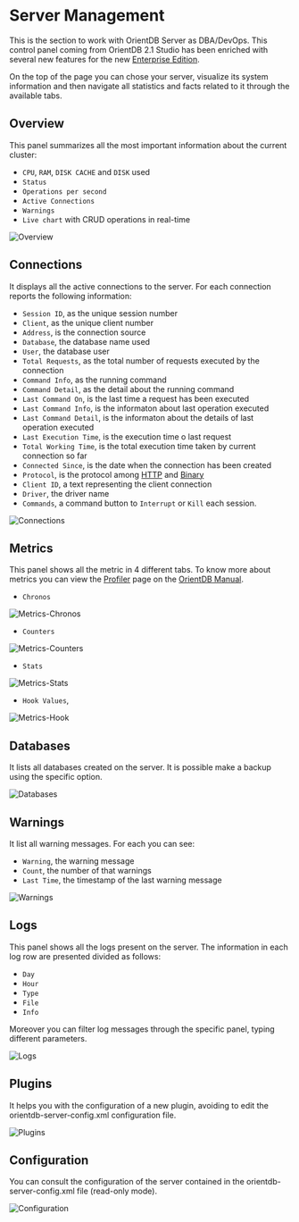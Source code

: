 # Server Management
This is the section to work with OrientDB Server as DBA/DevOps. This control panel coming from OrientDB 2.1 Studio has been enriched with several new features for the new [Enterprise Edition](http://orientdb.com/enterprise/).

On the top of the page you can chose your server, visualize its system information and then navigate all statistics and facts related to it through the available tabs.

## Overview
This panel summarizes all the most important information about the current cluster:
- `CPU`, `RAM`, `DISK CACHE` and `DISK` used
- `Status`
- `Operations per second`
- `Active Connections`
- `Warnings`
- `Live chart` with CRUD operations in real-time

![Overview](images/studio-server-management-overview.png)

## Connections
It displays all the active connections to the server. For each connection reports the following information:
- `Session ID`, as the unique session number
- `Client`, as the unique client number
- `Address`, is the connection source
- `Database`, the database name used
- `User`, the database user
- `Total Requests`, as the total number of requests executed by the connection
- `Command Info`, as the running command
- `Command Detail`, as the detail about the running command
- `Last Command On`, is the last time a request has been executed
- `Last Command Info`, is the informaton about last operation executed
- `Last Command Detail`, is the informaton about the details of last operation executed
- `Last Execution Time`, is the execution time o last request
- `Total Working Time`, is the total execution time taken by current connection so far
- `Connected Since`, is the date when the connection has been created
- `Protocol`, is the protocol among [HTTP](OrientDB-REST.md) and [Binary](Network-Binary-Protocol.md)
- `Client ID`, a text representing the client connection
- `Driver`, the driver name
- `Commands`, a command button to `Interrupt` or `Kill` each session.

![Connections](images/studio-server-management-connections.png)

## Metrics
This panel shows all the metric in 4 different tabs. To know more about metrics you can view the [Profiler](https://github.com/orientechnologies/orientdb-docs/blob/master/Profiler.md) page on the [OrientDB Manual](http://orientdb.com/docs/last/index.html).
- `Chronos`

![Metrics-Chronos](images/studio-server-management-metrics-chronos.png)

- `Counters` 

![Metrics-Counters](images/studio-server-management-metrics-counters.png)

- `Stats`

![Metrics-Stats](images/studio-server-management-metrics-stats.png)

- `Hook Values`,

![Metrics-Hook](images/studio-server-management-metrics-hook.png)

## Databases
It lists all databases created on the server. It is possible make a backup using the specific option.

![Databases](images/studio-server-management-databases.png)

## Warnings
It list all warning messages. For each you can see:
- `Warning`, the warning message
- `Count`, the number of that warnings
- `Last Time`, the timestamp of the last warning message

![Warnings](images/studio-server-management-warnings.png)

## Logs
This panel shows all the logs present on the server. The information in each log row are presented divided as follows:
- `Day`
- `Hour`
- `Type`
- `File`
- `Info`

Moreover you can filter log messages through the specific panel, typing different parameters.

![Logs](images/studio-server-management-logs.png)

## Plugins
It helps you with the configuration of a new plugin, avoiding to edit the orientdb-server-config.xml configuration file.

![Plugins](images/studio-server-management-plugins.png)

## Configuration
You can consult the configuration of the server contained in the orientdb-server-config.xml file (read-only mode).

![Configuration](images/studio-server-management-configuration.png)
